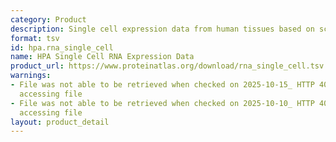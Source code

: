 ```yaml
---
category: Product
description: Single cell expression data from human tissues based on scRNA-seq analysis
format: tsv
id: hpa.rna_single_cell
name: HPA Single Cell RNA Expression Data
product_url: https://www.proteinatlas.org/download/rna_single_cell.tsv.zip
warnings:
- File was not able to be retrieved when checked on 2025-10-15_ HTTP 404 error when
  accessing file
- File was not able to be retrieved when checked on 2025-10-10_ HTTP 404 error when
  accessing file
layout: product_detail
---
```

